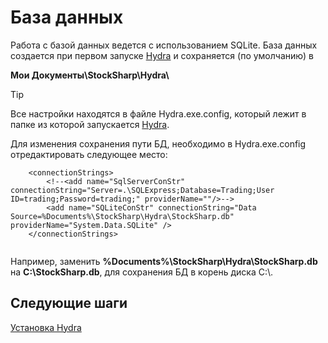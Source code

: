 # База данных

Работа с базой данных ведется с использованием SQLite. База данных создается при первом запуске [Hydra](Hydra.md) и сохраняется (по умолчанию) в

**Мои Документы\\StockSharp\\Hydra\\**

> [!TIP]
> Все настройки находятся в файле Hydra.exe.config, который лежит в папке из которой запускается [Hydra](Hydra.md).

Для изменения сохранения пути БД, необходимо в Hydra.exe.config отредактировать следующее место:

```none
	<connectionStrings>
		<!--<add name="SqlServerConStr" connectionString="Server=.\SQLExpress;Database=Trading;User ID=trading;Password=trading;" providerName=""/>-->
		<add name="SQLiteConStr" connectionString="Data Source=%Documents%\StockSharp\Hydra\StockSharp.db" providerName="System.Data.SQLite" />
	</connectionStrings>
		
```

Например, заменить **%Documents%\\StockSharp\\Hydra\\StockSharp.db** на **С:\\StockSharp.db**, для сохранения БД в корень диска С:\\.

## Следующие шаги

[Установка Hydra](HydraUsing.md)
